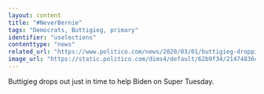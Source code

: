 ```yaml
---
layout: content
title: "#NeverBernie"
tags: "Democrats, Buttigieg, primary"
identifier: "uselections"
contenttype: "news"
related_url: "https://www.politico.com/news/2020/03/01/buttigieg-dropping-out-of-presidential-race-118489"
image_url: "https://static.politico.com/dims4/default/62b9f34/2147483647/resize/1160x/quality/90/?url=https%3A%2F%2Fstatic.politico.com%2F12%2Fef%2F607d0a044ce581c96d2e3d0e86e6%2F20200301-buttigieg-gty-773.jpg"
---
```

Buttigieg drops out just in time to help Biden on Super Tuesday.